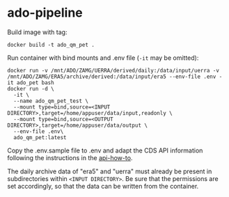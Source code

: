 # ado-pipeline

Build image with tag:

```
docker build -t ado_qm_pet .
```

Run container with bind mounts and .env file (`-it` may be omitted):

```
docker run -v /mnt/ADO/ZAMG/UERRA/derived/daily:/data/input/uerra -v /mnt/ADO/ZAMG/ERA5/archive/derived:/data/input/era5 --env-file .env -it ado_pet bash
docker run -d \
  -it \
  --name ado_qm_pet_test \
  --mount type=bind,source=<INPUT DIRECTORY>,target=/home/appuser/data/input,readonly \
  --mount type=bind,source=<OUTPUT DIRECTORY>,target=/home/appuser/data/output \
  --env-file .env\
  ado_qm_pet:latest
```

Copy the .env.sample file to .env and adapt the CDS API information following the 
instructions in the [api-how-to](https://cds.climate.copernicus.eu/api-how-to).

The daily archive data of "era5" and "uerra" must already be present in subdirectories within
`<INPUT DIRECTORY>`. Be sure that the permissions are set accordingly, so that the data can be written 
from the container.

